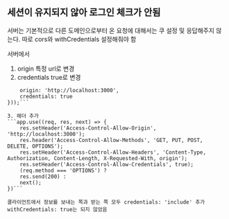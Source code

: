 ## 세션이 유지되지 않아 로그인 체크가 안됨

서버는 기본적으로 다른 도메인으로부터 온 요청에 대해서는 쿠 설정 및 응답해주지 않는다.
따로 cors와 withCredentials 설정해줘야 함

서버에서 
1. origin 특정 url로 변경   
2. credentials true로 변경  

```app.use(cors({
    origin: 'http://localhost:3000',
    credentials: true
}));```

3. 헤더 추가    
```app.use((req, res, next) => {
    res.setHeader('Access-Control-Allow-Origin', 'http://localhost:3000');
    res.header('Access-Control-Allow-Methods', 'GET, PUT, POST, DELETE, OPTIONS');
    res.setHeader('Access-Control-Allow-Headers', 'Content-Type, Authorization, Content-Length, X-Requested-With, origin');
    res.setHeader('Access-Control-Allow-Credentials', true);
    (req.method === 'OPTIONS') ?
    res.send(200) :
    next();
})```

클라이언트에서 정보를 보내는 쪽과 받는 쪽 모두 credentials: 'include' 추가  
withCredentials: true는 되지 않았음